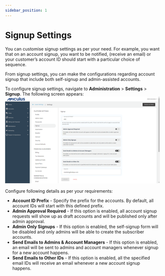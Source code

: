 ```yaml
---
sidebar_position: 1
---
```

# Signup Settings

You can customise signup settings as per your need. For example, you want that on an account signup, you want to be notified, (receive an email) or your customer’s account ID should start with a particular choice of sequence.

From signup settings, you can make the configurations regarding account signup that include both self-signup and admin-assisted accounts.

To configure signup settings, navigate to **Administration** > **Settings** > **Signup**. The following screen appears:
![signup settings](img/signupsettings.png)

Configure following details as per your requirements:
- **Account ID Prefix** - Specify the prefix for the accounts. By default, all account IDs will start with this defined prefix.
- **Admin Approval Required** - If this option is enabled, all account signup requests will show up as draft accounts and will be published only after admin approval.
- **Admin Only Signups** - If this option is enabled, the self-signup form will be disabled and only admins will be able to create the subscriber accounts.
- **Send Emails to Admins & Account Managers** - If this option is enabled, an email will be sent to admins and account managers whenever signup for a new account happens.
- **Send Emails to Other IDs** - If this option is enabled, all the specified email IDs will receive an email whenever a new account signup happens.


